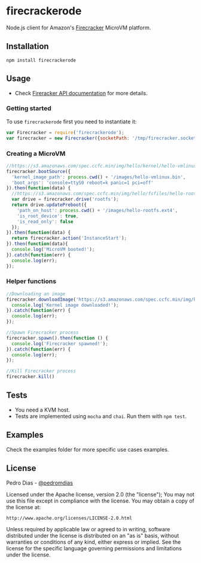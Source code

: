 # firecrackerode

Node.js client for Amazon's [Firecracker](http://firecracker-microvm.io) MicroVM platform.

## Installation

`npm install firecrackerode`

## Usage

 * Check [Fireracker API documentation](https://github.com/firecracker-microvm/firecracker/blob/main/src/firecracker/swagger/firecracker.yaml) for more details.
 

### Getting started

To use `firecrackerode` first you need to instantiate it:

``` js
var Firecracker = require('firecrackerode');
var firecracker = new Firecracker({socketPath: '/tmp/firecracker.socket'});
```

### Creating a MicroVM

``` js
//https://s3.amazonaws.com/spec.ccfc.min/img/hello/kernel/hello-vmlinux.bin
firecracker.bootSource({
  'kernel_image_path': process.cwd() + '/images/hello-vmlinux.bin',
  'boot_args': 'console=ttyS0 reboot=k panic=1 pci=off'
}).then(function(data) {
  //https://s3.amazonaws.com/spec.ccfc.min/img/hello/fsfiles/hello-rootfs.ext4
  var drive = firecracker.drive('rootfs');
  return drive.updatePreboot({
    'path_on_host': process.cwd() + '/images/hello-rootfs.ext4',
    'is_root_device': true,
    'is_read_only': false
  });
}).then(function(data) {
  return firecracker.action('InstanceStart');
}).then(function(data){
  console.log('MicroVM booted!');
}).catch(function(err) {
  console.log(err);
});
```

### Helper functions

``` js
//Downloading an image
firecracker.downloadImage('https://s3.amazonaws.com/spec.ccfc.min/img/hello/kernel/hello-vmlinux.bin', os.tmpdir() + '/hello-vmlinux.bin').then(function () {
  console.log('Kernel image downloaded!');
}).catch(function(err) {
  console.log(err);
});

//Spawn Firecracker process
firecracker.spawn().then(function () {
  console.log('Firecracker spawned!');
}).catch(function(err) {
  console.log(err);
});

//Kill Firecracker process
firecracker.kill()

```

## Tests

 * You need a KVM host.
 * Tests are implemented using `mocha` and `chai`. Run them with `npm test`.

## Examples

Check the examples folder for more specific use cases examples.

## License

Pedro Dias - [@pedromdias](https://twitter.com/pedromdias)

Licensed under the Apache license, version 2.0 (the "license"); You may not use this file except in compliance with the license. You may obtain a copy of the license at:

    http://www.apache.org/licenses/LICENSE-2.0.html

Unless required by applicable law or agreed to in writing, software distributed under the license is distributed on an "as is" basis, without warranties or conditions of any kind, either express or implied. See the license for the specific language governing permissions and limitations under the license.
